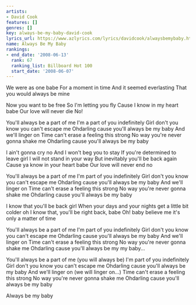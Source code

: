 ```yaml
---
artists:
- David Cook
features: []
genres: []
key: always-be-my-baby-david-cook
lyrics_url: https://www.azlyrics.com/lyrics/davidcook/alwaysbemybaby.html
name: Always Be My Baby
rankings:
- end_date: '2008-06-13'
  rank: 67
  ranking_list: Billboard Hot 100
  start_date: '2008-06-07'
---
```


We were as one babe
For a moment in time
And it seemed everlasting
That you would always be mine

Now you want to be free
So I'm letting you fly
Cause I know in my heart babe
Our love will never die
No!

You'll always be a part of me
I'm a part of you indefinitely
Girl don't you know you can't escape me
Ohdarling cause you'll always be my baby
And we'll linger on
Time can't erase a feeling this strong
No way you're never gonna shake me
Ohdarling cause you'll always be my baby

I ain't gonna cry no
And I won't beg you to stay
If you're determined to leave girl
I will not stand in your way
But inevitably you'll be back again
Cause ya know in your heart babe
Our love will never end no

You'll always be a part of me
I'm part of you indefinitely
Girl don't you know you can't escape me
Ohdarling cause you'll always be my baby
And we'll linger on
Time can't erase a feeling this strong
No way you're never gonna shake me
Ohdarling cause you'll always be my baby

I know that you'll be back girl
When your days and your nights get a little bit colder oh
I know that, you'll be right back, babe
Oh! baby believe me it's only a matter of time

You'll always be a part of me
I'm part of you indefinitely
Girl don't you know you can't escape me
Ohdarling cause you'll always be my baby
And we'll linger on
Time can't erase a feeling this strong
No way you're never gonna shake me
Ohdarling cause you'll always be my my baby...

You'll always be a part of me (you will always be)
I'm part of you indefinitely
Girl don't you know you can't escape me
Ohdarling cause you'll always be my baby
And we'll linger on (we will linger on...)
Time can't erase a feeling this strong
No way you're never gonna shake me
Ohdarling cause you'll always be my baby

Always be my baby



